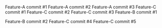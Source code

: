 Feature-A commit #1
Feature-A commit #2
Feature-A commit #3
Feature-C commit #1
Feature-C commit #2
Feature-C commit #3
Feature-B commit #1



Feature-B commit #2
Feature-C commit #4
Feature-C commit #5

